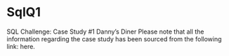 # SqlQ1
SQL Challenge: Case Study #1 Danny’s Diner
Please note that all the information regarding the case study has been sourced from the following link: here.
